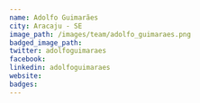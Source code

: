 ```yaml
---
name: Adolfo Guimarães
city: Aracaju - SE
image_path: /images/team/adolfo_guimaraes.png
badged_image_path:
twitter: adolfoguimaraes
facebook:
linkedin: adolfoguimaraes
website:
badges:
---
```

